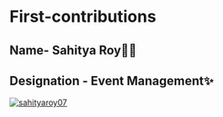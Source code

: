 # First-contributions

## Name- **Sahitya Roy**👩‍💻
## Designation - **Event Management**✨
<p align="left"> <a href="https://twitter.com/sahityaroy07" target="blank"><img src="https://img.shields.io/twitter/follow/sahityaroy07?logo=twitter&style=for-the-badge" alt="sahityaroy07" /></a> </p>

